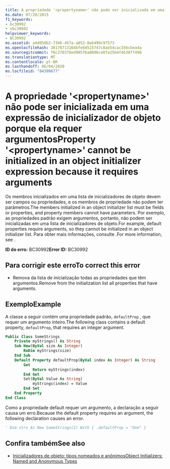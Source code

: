 ```yaml
---
title: A propriedade '<propertyname>' não pode ser inicializada em uma expressão de inicializador de objeto porque ela requer argumentos
ms.date: 07/20/2015
f1_keywords:
- bc30992
- vbc30992
helpviewer_keywords:
- BC30992
ms.assetid: a4d050b2-7366-457a-a852-8eb490c97573
ms.openlocfilehash: 38178713164bfe84515747c8ae54cac356cbea4a
ms.sourcegitcommit: f8c270376ed905f6a8896ce0fe25b4f4b38ff498
ms.translationtype: MT
ms.contentlocale: pt-BR
ms.lasthandoff: 06/04/2020
ms.locfileid: "84399677"
---
```

# <a name="property-propertyname-cannot-be-initialized-in-an-object-initializer-expression-because-it-requires-arguments"></a><span data-ttu-id="17d1a-102">A propriedade '\<propertyname>' não pode ser inicializada em uma expressão de inicializador de objeto porque ela requer argumentos</span><span class="sxs-lookup"><span data-stu-id="17d1a-102">Property '\<propertyname>' cannot be initialized in an object initializer expression because it requires arguments</span></span>
<span data-ttu-id="17d1a-103">Os membros inicializados em uma lista de inicializadores de objeto devem ser campos ou propriedades, e os membros de propriedade não podem ter parâmetros.</span><span class="sxs-lookup"><span data-stu-id="17d1a-103">The members initialized in an object initializer list must be fields or properties, and property members cannot have parameters.</span></span> <span data-ttu-id="17d1a-104">Por exemplo, as propriedades padrão exigem argumentos, portanto, não podem ser inicializadas em uma lista de inicializadores de objeto.</span><span class="sxs-lookup"><span data-stu-id="17d1a-104">For example, default properties require arguments, so they cannot be initialized in an object initializer list.</span></span> <span data-ttu-id="17d1a-105">Para obter mais informações, consulte .</span><span class="sxs-lookup"><span data-stu-id="17d1a-105">For more information, see .</span></span>  
  
 <span data-ttu-id="17d1a-106">**ID do erro:** BC30992</span><span class="sxs-lookup"><span data-stu-id="17d1a-106">**Error ID:** BC30992</span></span>  
  
## <a name="to-correct-this-error"></a><span data-ttu-id="17d1a-107">Para corrigir este erro</span><span class="sxs-lookup"><span data-stu-id="17d1a-107">To correct this error</span></span>  
  
- <span data-ttu-id="17d1a-108">Remova da lista de inicialização todas as propriedades que têm argumentos.</span><span class="sxs-lookup"><span data-stu-id="17d1a-108">Remove from the initialization list all properties that have arguments.</span></span>  
  
## <a name="example"></a><span data-ttu-id="17d1a-109">Exemplo</span><span class="sxs-lookup"><span data-stu-id="17d1a-109">Example</span></span>  
 <span data-ttu-id="17d1a-110">A classe a seguir contém uma propriedade padrão, `defaultProp` , que requer um argumento inteiro.</span><span class="sxs-lookup"><span data-stu-id="17d1a-110">The following class contains a default property, `defaultProp`, that requires an integer argument.</span></span>  
  
```vb  
Public Class SomeStrings  
    Private myStrings() As String  
    Sub New(ByVal size As Integer)  
        ReDim myStrings(size)  
    End Sub  
    Default Property defaultProp(ByVal index As Integer) As String  
        Get  
            Return myStrings(index)  
        End Get  
        Set(ByVal Value As String)  
            myStrings(index) = Value  
        End Set  
    End Property  
End Class  
```  
  
 <span data-ttu-id="17d1a-111">Como a propriedade default requer um argumento, a declaração a seguir causa um erro.</span><span class="sxs-lookup"><span data-stu-id="17d1a-111">Because the default property requires an argument, the following declaration causes an error.</span></span>  
  
```vb  
' Dim strs As New SomeStrings(2) With { .defaultProp = "One" }  
```  
  
## <a name="see-also"></a><span data-ttu-id="17d1a-112">Confira também</span><span class="sxs-lookup"><span data-stu-id="17d1a-112">See also</span></span>

- [<span data-ttu-id="17d1a-113">Inicializadores de objeto: tipos nomeados e anônimos</span><span class="sxs-lookup"><span data-stu-id="17d1a-113">Object Initializers: Named and Anonymous Types</span></span>](../programming-guide/language-features/objects-and-classes/object-initializers-named-and-anonymous-types.md)

